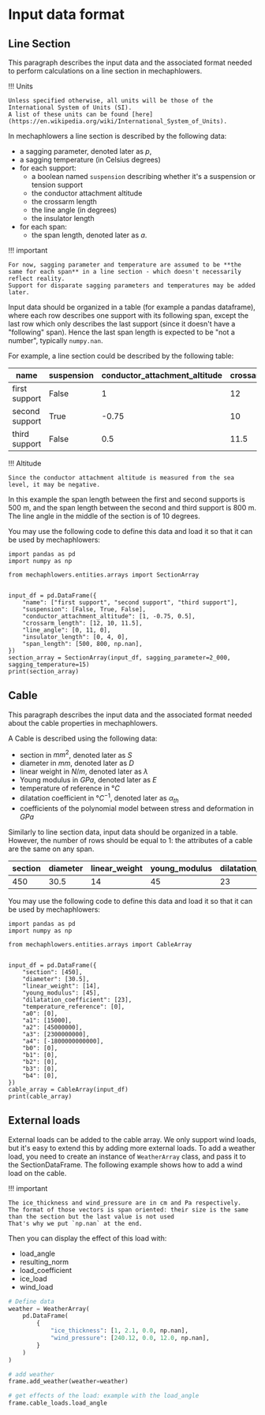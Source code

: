 # Input data format

## Line Section

This paragraph describes the input data and the associated format needed to perform calculations on a line section in mechaphlowers.

!!! Units

    Unless specified otherwise, all units will be those of the International System of Units (SI).
    A list of these units can be found [here](https://en.wikipedia.org/wiki/International_System_of_Units).

In mechaphlowers a line section is described by the following data:

- a sagging parameter, denoted later as $p$,
- a sagging temperature (in Celsius degrees)
- for each support:
    - a boolean named `suspension` describing whether it's a suspension or tension support
    - the conductor attachment altitude
    - the crossarm length
    - the line angle (in degrees)
    - the insulator length
- for each span:
    - the span length, denoted later as $a$.

!!! important

    For now, sagging parameter and temperature are assumed to be **the same for each span** in a line section - which doesn't necessarily reflect reality.
    Support for disparate sagging parameters and temperatures may be added later.

Input data should be organized in a table (for example a pandas dataframe), where each row describes one support with its following span, except the last row which only describes the last support (since it doesn't have a "following" span). Hence the last span length is expected to be "not a number", typically `numpy.nan`.

For example, a line section could be described by the following table:

|name|suspension|conductor_attachment_altitude|crossarm_length|line_angle|insulator_length|span_length|
|---------------|------|----|---|--|--|------|
|first support  |False |1     |12   |0  |0 |500   |
|second support |True  |-0.75 |10   |11 |4 |800   |
|third support  |False |0.5   |11.5 |0  |0 |      |

!!! Altitude

    Since the conductor attachment altitude is measured from the sea level, it may be negative.

In this example the span length between the first and second supports is 500 m, and the span length between the second and third support is 800 m. The line angle in the middle of the section is of 10 degrees.

You may use the following code to define this data and load it so that it can be used by mechaphlowers:

    import pandas as pd
    import numpy as np

    from mechaphlowers.entities.arrays import SectionArray


    input_df = pd.DataFrame({
        "name": ["first support", "second support", "third support"],
        "suspension": [False, True, False],
        "conductor_attachment_altitude": [1, -0.75, 0.5],
        "crossarm_length": [12, 10, 11.5],
        "line_angle": [0, 11, 0],
        "insulator_length": [0, 4, 0],
        "span_length": [500, 800, np.nan],
    })
    section_array = SectionArray(input_df, sagging_parameter=2_000, sagging_temperature=15)
    print(section_array)

## Cable

This paragraph describes the input data and the associated format needed about the cable properties in mechaphlowers.

A Cable is described using the following data:

- section in $mm^2$, denoted later as $S$
- diameter in $mm$, denoted later as $D$
- linear weight in $N/m$, denoted later as $\lambda$
- Young modulus in $GPa$, denoted later as $E$
- temperature of reference in $°C$
- dilatation coefficient in $°C^{-1}$, denoted later as $\alpha_{th}$
- coefficients of the polynomial model between stress and deformation in $GPa$


Similarly to line section data, input data should be organized in a table. However, the number of rows should be equal to 1: the attributes of a cable are the same on any span.

|section|diameter|linear_weight|young_modulus|dilatation_coefficient|temperature_reference|a0|a1|a2|a3|a4|b0|b1|b2|b3|b4|
|---|-----|--|--|--|-|-|--|-----|-------|-----------|-|-|-|-|-|
|450|30.5 |14|45|23|0|0|15|45000|2300000|-1800000000|0|0|0|0|0|

You may use the following code to define this data and load it so that it can be used by mechaphlowers:

```
import pandas as pd
import numpy as np

from mechaphlowers.entities.arrays import CableArray


input_df = pd.DataFrame({
	"section": [450],
	"diameter": [30.5],
	"linear_weight": [14],
	"young_modulus": [45],
	"dilatation_coefficient": [23],
	"temperature_reference": [0],
	"a0": [0],
	"a1": [15000],
	"a2": [45000000],
	"a3": [2300000000],
	"a4": [-1800000000000],
    "b0": [0],
    "b1": [0],
    "b2": [0],
    "b3": [0],
    "b4": [0],
})
cable_array = CableArray(input_df)
print(cable_array)
```
## External loads

External loads can be added to the cable array. We only support wind loads, but it's easy to extend this by adding more external loads. To add a weather load, you need to create an instance of `WeatherArray` class, and pass it to the SectionDataFrame.
The following example shows how to add a wind load on the cable.

!!! important

	The ice_thickness and wind_pressure are in cm and Pa respectively.
	The format of those vectors is span oriented: their size is the same than the section but the last value is not used 
	That's why we put `np.nan` at the end.

Then you can display the effect of this load with:

- load_angle
- resulting_norm
- load_coefficient
- ice_load
- wind_load

```python
# Define data
weather = WeatherArray(
	pd.DataFrame(
		{
			"ice_thickness": [1, 2.1, 0.0, np.nan],
			"wind_pressure": [240.12, 0.0, 12.0, np.nan],
		}
	)
)

# add weather
frame.add_weather(weather=weather)

# get effects of the load: example with the load_angle
frame.cable_loads.load_angle
```